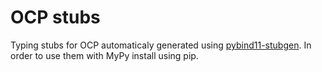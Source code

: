 # OCP stubs

Typing stubs for OCP automaticaly generated using [pybind11-stubgen](https://github.com/CadQuery/pybind11-stubgen). In order to use them with MyPy install using pip.
